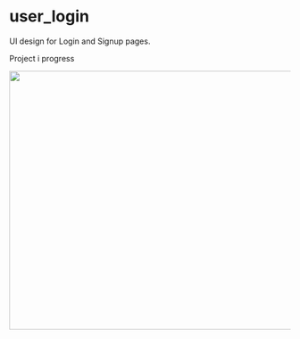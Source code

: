 # user_login

<p>UI design for Login and Signup pages. </p>
<p>Project i progress</p>

<img src="https://chi01pap002files.storage.live.com/y4moyTTfbRGZXrojvAcLrtkte1cFhTuw3lJGiSsDsLW2u-i2UoJf_BCMqQsKJUcZrN9aNWVQYWLQB_OmJdLL8rrSSAsMbWDvW6MYi2B1xhwy_OT21WCT_5dQRNteg6L3itzrJJrO1Z9JAhShqmKGau5WAD174e5JFgiAJE35yMREKxpn7SLw8JqU3hqMz2DovDD?width=1115&height=927&cropmode=none" width="558" height="464"  />


